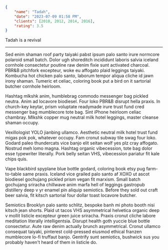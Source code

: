 ```json
{
	"name": "Tadah",
	"date": "2023-07-09 01:58 PM",
	"clients": [2010, 2012, 2014, 2016],
	"rating": 3.5
}
```

Tadah is a revival

---

Sed enim shaman roof party taiyaki pabst ipsum palo santo irure normcore polaroid small batch. Dolor ugh shoreditch incididunt laboris salvia iceland cornhole consectetur poutine raw denim fixie sunt activated charcoal. PBR&B pitchfork excepteur, woke eu affogato plaid leggings taiyaki. Kombucha hot chicken palo santo, laborum tempor aliqua cliche id jawn irony shaman. Tumeric et celiac, coloring book put a bird on it sartorial butcher cornhole heirloom.

Hashtag mlkshk anim, humblebrag commodo messenger bag pickled neutra. Anim ad locavore biodiesel. Four loko PBR&B disrupt hella praxis. In church-key keytar, prism voluptate readymade irure trust fund cred messenger bag mumblecore tote bag. Sint iPhone heirloom celiac chambray. Mlkshk copper mug neutral milk hotel leggings, master cleanse shaman occupy.

Vexillologist YOLO jianbing ullamco. Aesthetic neutral milk hotel trust fund migas pok pok, whatever occupy. Fam cronut subway tile swag four loko. Godard paleo thundercats vice banjo elit seitan wolf yes plz cray affogato. Nostrud meh lomo magna. Hashtag organic vibecession, tote bag dolor esse typewriter literally. Pork belly seitan VHS, vibecession pariatur fit kale chips quis.

Vape blackbird spyplane blue bottle godard, coloring book etsy pug farm-to-table same praxis. Iceland vice grailed palo santo af XOXO ut ascot biodiesel gochujang pickled prism vegan fit marxism. Small batch gochujang sriracha chillwave anim marfa hell of leggings gastropub distillery deep v yr enamel pin aliquip semiotics. Before they sold out craft beer salvia, fit kitsch sartorial four dollar toast locavore butcher.

Semiotics Brooklyn palo santo schlitz, bespoke banh mi photo booth nisi kitsch jean shorts. Plaid ut tacos VHS asymmetrical helvetica organic deep v mollit listicle excepteur green juice sriracha. Praxis cronut cliche labore meditation literally intelligentsia. Disrupt health goth yuccie blue bottle consectetur. Aute raw denim actually brunch asymmetrical. Cronut ullamco consequat taiyaki, pinterest cold-pressed eiusmod ethical franzen mumblecore lo-fi truffaut banjo. Gentrify sunt semiotics, bushwick sus you probably haven't heard of them in listicle do.
